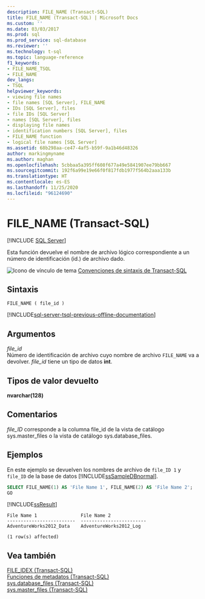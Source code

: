```yaml
---
description: FILE_NAME (Transact-SQL)
title: FILE_NAME (Transact-SQL) | Microsoft Docs
ms.custom: ''
ms.date: 03/03/2017
ms.prod: sql
ms.prod_service: sql-database
ms.reviewer: ''
ms.technology: t-sql
ms.topic: language-reference
f1_keywords:
- FILE_NAME_TSQL
- FILE_NAME
dev_langs:
- TSQL
helpviewer_keywords:
- viewing file names
- file names [SQL Server], FILE_NAME
- IDs [SQL Server], files
- file IDs [SQL Server]
- names [SQL Server], files
- displaying file names
- identification numbers [SQL Server], files
- FILE_NAME function
- logical file names [SQL Server]
ms.assetid: 68b298aa-ce47-4af5-b59f-9a1b46d48326
author: markingmyname
ms.author: maghan
ms.openlocfilehash: 5cbbaa5a395ff608f677a49e5841907ee79bb667
ms.sourcegitcommit: 192f6a99e19e66f0f817fdb1977f564b2aaa133b
ms.translationtype: HT
ms.contentlocale: es-ES
ms.lasthandoff: 11/25/2020
ms.locfileid: "96124690"
---
```

# <a name="file_name-transact-sql"></a>FILE_NAME (Transact-SQL)
[!INCLUDE [SQL Server](../../includes/applies-to-version/sqlserver.md)]

Esta función devuelve el nombre de archivo lógico correspondiente a un número de identificación (id.) de archivo dado.  
  
 ![Icono de vínculo de tema](../../database-engine/configure-windows/media/topic-link.gif "Icono de vínculo de tema") [Convenciones de sintaxis de Transact-SQL](../../t-sql/language-elements/transact-sql-syntax-conventions-transact-sql.md)  
  
## <a name="syntax"></a>Sintaxis  
  
```syntaxsql  
FILE_NAME ( file_id )   
```  
  
[!INCLUDE[sql-server-tsql-previous-offline-documentation](../../includes/sql-server-tsql-previous-offline-documentation.md)]

## <a name="arguments"></a>Argumentos
*file_id*  
Número de identificación de archivo cuyo nombre de archivo `FILE_NAME` va a devolver. *file_id* tiene un tipo de datos **int**.  
  
## <a name="return-types"></a>Tipos de valor devuelto  
**nvarchar(128)**  
  
## <a name="remarks"></a>Comentarios  
*file_ID* corresponde a la columna file_id de la vista de catálogo sys.master_files o la vista de catálogo sys.database_files.  
  
## <a name="examples"></a>Ejemplos  
En este ejemplo se devuelven los nombres de archivo de `file_ID 1` y `file_ID` de la base de datos [!INCLUDE[ssSampleDBnormal](../../includes/sssampledbnormal-md.md)].  
  
```sql  
SELECT FILE_NAME(1) AS 'File Name 1', FILE_NAME(2) AS 'File Name 2';  
GO  
```  
  
 [!INCLUDE[ssResult](../../includes/ssresult-md.md)]  
  
```
File Name 1                File Name 2  
-------------------------  ------------------------  
AdventureWorks2012_Data    AdventureWorks2012_Log  

(1 row(s) affected)
``` 
  
## <a name="see-also"></a>Vea también  
 [FILE_IDEX &#40;Transact-SQL&#41;](../../t-sql/functions/file-idex-transact-sql.md)   
 [Funciones de metadatos &#40;Transact-SQL&#41;](../../t-sql/functions/metadata-functions-transact-sql.md)   
 [sys.database_files &#40;Transact-SQL&#41;](../../relational-databases/system-catalog-views/sys-database-files-transact-sql.md)   
 [sys.master_files &#40;Transact-SQL&#41;](../../relational-databases/system-catalog-views/sys-master-files-transact-sql.md)  
  
